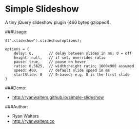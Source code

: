 # Simple Slideshow

A tiny jQuery slideshow plugin (466 bytes gzipped!).

###Usage:

`$('.slideshow').slideshow(options);`

    options = {
        delay: 0,       // delay between slides in ms; 0 = off
        height: null,   // if set, overrides ratio
        pause: true,    // pause on hover
        ratio: 0.5625,  // width:height ratio; 1600x900 assumed
        speed: 400,     // default slide speed in ms
        startSlide: 0   // 0-based; e.g. 0 is the first slide
    }

###Demo:

- http://ryanwalters.github.io/simple-slideshow

###Author:

- Ryan Walters
- http://ryanwalters.co